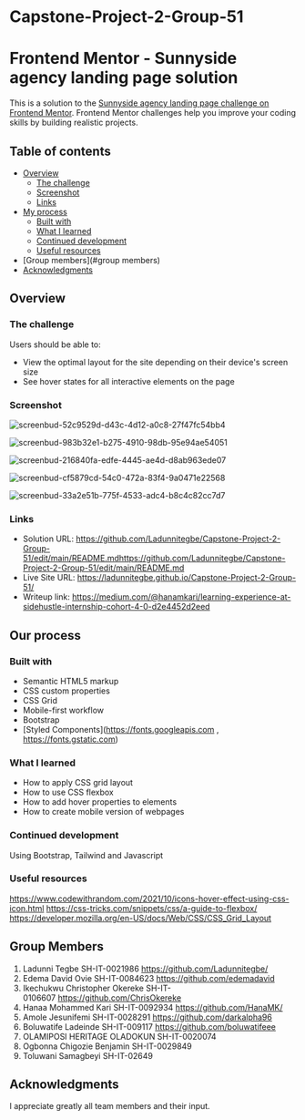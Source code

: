 # Capstone-Project-2-Group-51


# Frontend Mentor - Sunnyside agency landing page solution

This is a solution to the [Sunnyside agency landing page challenge on Frontend Mentor](https://www.frontendmentor.io/challenges/sunnyside-agency-landing-page-7yVs3B6ef). Frontend Mentor challenges help you improve your coding skills by building realistic projects.

## Table of contents

- [Overview](#overview)
  - [The challenge](#the-challenge)
  - [Screenshot](#screenshot)
  - [Links](#links)
- [My process](#my-process)
  - [Built with](#built-with)
  - [What I learned](#what-i-learned)
  - [Continued development](#continued-development)
  - [Useful resources](#useful-resources)
- [Group members](#group members)
- [Acknowledgments](#acknowledgments)



## Overview

### The challenge

Users should be able to:

- View the optimal layout for the site depending on their device's screen size
- See hover states for all interactive elements on the page

### Screenshot

![screenbud-52c9529d-d43c-4d12-a0c8-27f47fc54bb4](https://user-images.githubusercontent.com/93840071/143215792-54a31944-ce8b-4ceb-834f-8c17d8285c51.png)

![screenbud-983b32e1-b275-4910-98db-95e94ae54051](https://user-images.githubusercontent.com/93840071/143215822-5384f256-57ba-4648-a04d-fd91131e4095.png)

![screenbud-216840fa-edfe-4445-ae4d-d8ab963ede07](https://user-images.githubusercontent.com/93840071/143215912-19ee9f88-2ee0-43fe-af04-15791fae0969.png)

![screenbud-cf5879cd-54c0-472a-83f4-9a0471e22568](https://user-images.githubusercontent.com/93840071/143215974-9993a620-8db2-4cd3-b20f-078032abe506.png)

![screenbud-33a2e51b-775f-4533-adc4-b8c4c82cc7d7](https://user-images.githubusercontent.com/93840071/143215741-dfe0a52e-22ae-4546-bdc0-b80e24b9433b.png)




### Links

- Solution URL: https://github.com/Ladunnitegbe/Capstone-Project-2-Group-51/edit/main/README.mdhttps://github.com/Ladunnitegbe/Capstone-Project-2-Group-51/edit/main/README.md
- Live Site URL: https://ladunnitegbe.github.io/Capstone-Project-2-Group-51/
- Writeup link: https://medium.com/@hanamkari/learning-experience-at-sidehustle-internship-cohort-4-0-d2e4452d2eed


## Our process

### Built with

- Semantic HTML5 markup
- CSS custom properties
- CSS Grid
- Mobile-first workflow
- Bootstrap
- [Styled Components](https://fonts.googleapis.com , https://fonts.gstatic.com) 



### What I learned

* How to apply CSS grid layout
* How to use CSS flexbox
* How to add hover properties to elements
* How to create mobile version of webpages



### Continued development

Using Bootstrap, Tailwind and Javascript

### Useful resources

https://www.codewithrandom.com/2021/10/icons-hover-effect-using-css-icon.html
https://css-tricks.com/snippets/css/a-guide-to-flexbox/
https://developer.mozilla.org/en-US/docs/Web/CSS/CSS_Grid_Layout


## Group Members

1. Ladunni Tegbe SH-IT-0021986 https://github.com/Ladunnitegbe/
2. Edema David Ovie SH-IT-0084623 https://github.com/edemadavid
3. Ikechukwu Christopher Okereke SH-IT-0106607 https://github.com/ChrisOkereke
4. Hanaa Mohammed Kari SH-IT-0092934 https://github.com/HanaMK/
5. Amole Jesunifemi SH-IT-0028291 https://github.com/darkalpha96
6. Boluwatife Ladeinde SH-IT-009117 https://github.com/boluwatifeee
7. OLAMIPOSI HERITAGE OLADOKUN SH-IT-0020074
8. Ogbonna Chigozie Benjamin SH-IT-0029849
9. Toluwani Samagbeyi SH-IT-02649




## Acknowledgments
I appreciate greatly all team members and their input.
